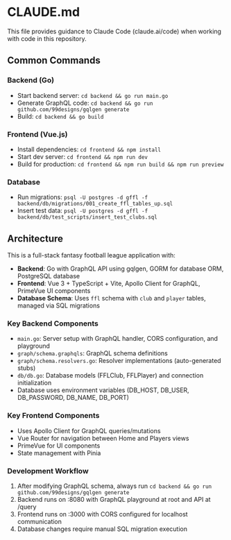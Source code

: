 # CLAUDE.md

This file provides guidance to Claude Code (claude.ai/code) when working with code in this repository.

## Common Commands

### Backend (Go)
- Start backend server: `cd backend && go run main.go`
- Generate GraphQL code: `cd backend && go run github.com/99designs/gqlgen generate`
- Build: `cd backend && go build`

### Frontend (Vue.js)
- Install dependencies: `cd frontend && npm install`
- Start dev server: `cd frontend && npm run dev`
- Build for production: `cd frontend && npm run build && npm run preview`

### Database
- Run migrations: `psql -U postgres -d gffl -f backend/db/migrations/001_create_ffl_tables_up.sql`
- Insert test data: `psql -U postgres -d gffl -f backend/db/test_scripts/insert_test_clubs.sql`

## Architecture

This is a full-stack fantasy football league application with:

- **Backend**: Go with GraphQL API using gqlgen, GORM for database ORM, PostgreSQL database
- **Frontend**: Vue 3 + TypeScript + Vite, Apollo Client for GraphQL, PrimeVue UI components
- **Database Schema**: Uses `ffl` schema with `club` and `player` tables, managed via SQL migrations

### Key Backend Components

- `main.go`: Server setup with GraphQL handler, CORS configuration, and playground
- `graph/schema.graphqls`: GraphQL schema definitions
- `graph/schema.resolvers.go`: Resolver implementations (auto-generated stubs)
- `db/db.go`: Database models (FFLClub, FFLPlayer) and connection initialization
- Database uses environment variables (DB_HOST, DB_USER, DB_PASSWORD, DB_NAME, DB_PORT)

### Key Frontend Components

- Uses Apollo Client for GraphQL queries/mutations
- Vue Router for navigation between Home and Players views
- PrimeVue for UI components
- State management with Pinia

### Development Workflow

1. After modifying GraphQL schema, always run `cd backend && go run github.com/99designs/gqlgen generate`
2. Backend runs on :8080 with GraphQL playground at root and API at /query
3. Frontend runs on :3000 with CORS configured for localhost communication
4. Database changes require manual SQL migration execution